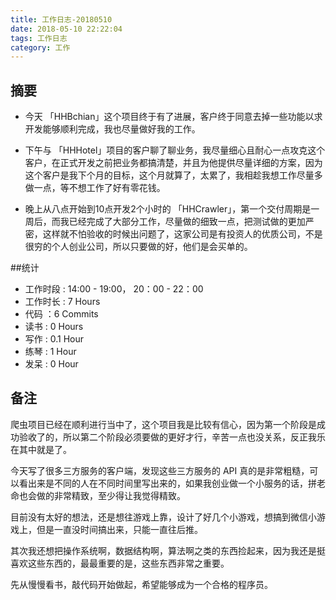 ```yaml
---
title: 工作日志-20180510
date: 2018-05-10 22:22:04
tags: 工作日志
category: 工作
---
```



## 摘要

* 今天 「HHBchian」这个项目终于有了进展，客户终于同意去掉一些功能以求开发能够顺利完成，我也尽量做好我的工作。

* 下午与 「HHHotel」项目的客户聊了聊业务，我尽量细心且耐心一点攻克这个客户，在正式开发之前把业务都搞清楚，并且为他提供尽量详细的方案，因为这个客户是我下个月的目标，这个月就算了，太累了，我相趁我想工作尽量多做一点，等不想工作了好有零花钱。

* 晚上从八点开始到10点开发2个小时的 「HHCrawler」，第一个交付周期是一周后，而我已经完成了大部分工作，尽量做的细致一点，把测试做的更加严密，这样就不怕验收的时候出问题了，这家公司是有投资人的优质公司，不是很穷的个人创业公司，所以只要做的好，他们是会买单的。


##统计

* 工作时段 : 14:00 - 19:00， 20：00 - 22：00
* 工作时长 : 7 Hours
* 代码 ：6 Commits
* 读书 : 0 Hours
* 写作 : 0.1 Hour
* 练琴 : 1 Hour
* 发呆 : 0 Hour

## 备注

爬虫项目已经在顺利进行当中了，这个项目我是比较有信心，因为第一个阶段是成功验收了的，所以第二个阶段必须要做的更好才行，辛苦一点也没关系，反正我乐在其中就是了。

今天写了很多三方服务的客户端，发现这些三方服务的 API 真的是非常粗糙，可以看出来是不同的人在不同时间里写出来的，如果我创业做一个小服务的话，拼老命也会做的非常精致，至少得让我觉得精致。

目前没有太好的想法，还是想往游戏上靠，设计了好几个小游戏，想搞到微信小游戏上，但是一直没时间搞出来，只能一直往后推。

其次我还想把操作系统啊，数据结构啊，算法啊之类的东西捡起来，因为我还是挺喜欢这些东西的，最最重要的是，这些东西非常之重要。

先从慢慢看书，敲代码开始做起，希望能够成为一个合格的程序员。
